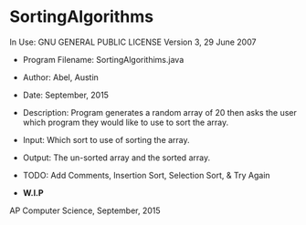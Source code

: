 # SortingAlgorithms

 In Use: GNU GENERAL PUBLIC LICENSE Version 3, 29 June 2007

 * Program Filename: 	SortingAlgorithims.java
 * Author: 				Abel, Austin
 * Date: 				September, 2015
 * Description: 		Program generates a random array of 20 then asks the user which program they would like to use to sort 							                  the array.
 * Input: 				Which sort to use of sorting the array.
 * Output: 				The un-sorted array and the sorted array.
 
 * TODO: 				Add Comments, Insertion Sort, Selection Sort, & Try Again
 * **W.I.P**

 AP Computer Science, September, 2015
